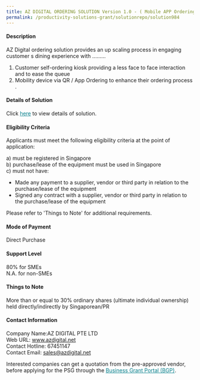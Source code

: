 ```yaml
---
title: AZ DIGITAL ORDERING SOLUTION Version 1.0 - ( Mobile APP Ordering Solution Package )
permalink: /productivity-solutions-grant/solutionrepo/solution984
---
```


#### Description

AZ Digital ordering solution provides an up scaling process in engaging customer s dining experience with .........
1) Customer self-ordering kiosk providing a less face to face interaction and to ease the queue 
2) Mobility device via QR / App Ordering to enhance their ordering process .

#### Details of Solution

Click <a href='https://gb-assist-staging.netlify.app/images/psg/Desensitised_AZ_Digital_20200157_Annex_3_Part_6.pdf' style='color:#037e8a'>here</a> to view details of solution.

#### Eligibility Criteria

Applicants must meet the following eligibility criteria at the point of application:

a) must be registered in Singapore <br>
b) purchase/lease of the equipment must be used in Singapore <br>
c) must not have:
- Made any payment to a supplier, vendor or third party in relation to the purchase/lease of the equipment
- Signed any contract with a supplier, vendor or third party in relation to the purchase/lease of the equipment

Please refer to 'Things to Note' for additional requirements.

#### Mode of Payment
Direct Purchase

#### Support Level
80% for SMEs <br>
N.A. for non-SMEs

#### Things to Note
More than or equal to 30% ordinary shares (ultimate individual ownership) held directly/indirectly by Singaporean/PR

#### Contact Information
Company Name:AZ DIGITAL PTE LTD <br>Web URL: www.azdigital.net <br>Contact Hotline: 67451147 <br>Contact Email: sales@azdigital.net <br>

Interested companies can get a quotation from the pre-approved vendor, before applying for the PSG through the <a target='_blank' style='color:#037e8a' href='https://www.businessgrants.gov.sg/'>Business Grant Portal (BGP)</a>.
